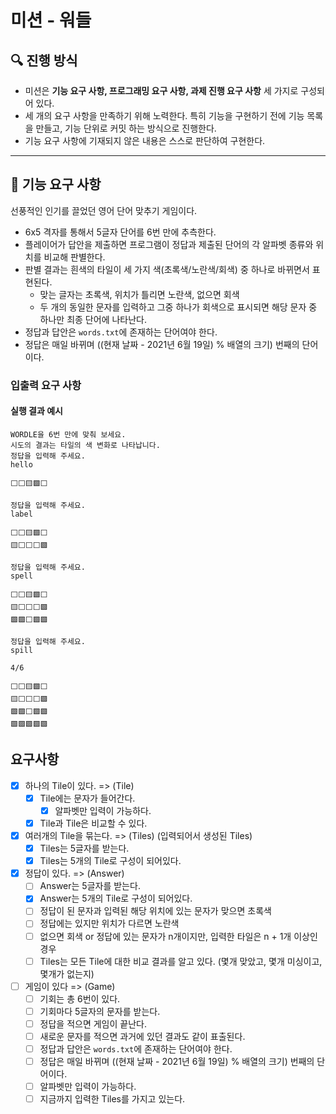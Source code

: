 # 미션 - 워들

## 🔍 진행 방식

- 미션은 **기능 요구 사항, 프로그래밍 요구 사항, 과제 진행 요구 사항** 세 가지로 구성되어 있다.
- 세 개의 요구 사항을 만족하기 위해 노력한다. 특히 기능을 구현하기 전에 기능 목록을 만들고, 기능 단위로 커밋 하는 방식으로 진행한다.
- 기능 요구 사항에 기재되지 않은 내용은 스스로 판단하여 구현한다.

---

## 🚀 기능 요구 사항

선풍적인 인기를 끌었던 영어 단어 맞추기 게임이다.

- 6x5 격자를 통해서 5글자 단어를 6번 만에 추측한다.
- 플레이어가 답안을 제출하면 프로그램이 정답과 제출된 단어의 각 알파벳 종류와 위치를 비교해 판별한다.
- 판별 결과는 흰색의 타일이 세 가지 색(초록색/노란색/회색) 중 하나로 바뀌면서 표현된다.
   - 맞는 글자는 초록색, 위치가 틀리면 노란색, 없으면 회색
   - 두 개의 동일한 문자를 입력하고 그중 하나가 회색으로 표시되면 해당 문자 중 하나만 최종 단어에 나타난다.
- 정답과 답안은 `words.txt`에 존재하는 단어여야 한다.
- 정답은 매일 바뀌며 ((현재 날짜 - 2021년 6월 19일) % 배열의 크기) 번째의 단어이다.

### 입출력 요구 사항

#### 실행 결과 예시

```
WORDLE을 6번 만에 맞춰 보세요.
시도의 결과는 타일의 색 변화로 나타납니다.
정답을 입력해 주세요.
hello

⬜⬜🟨🟩⬜

정답을 입력해 주세요.
label

⬜⬜🟨🟩⬜
🟨⬜⬜⬜🟩

정답을 입력해 주세요.
spell

⬜⬜🟨🟩⬜
🟨⬜⬜⬜🟩
🟩🟩⬜🟩🟩

정답을 입력해 주세요.
spill

4/6

⬜⬜🟨🟩⬜
🟨⬜⬜⬜🟩
🟩🟩⬜🟩🟩
🟩🟩🟩🟩🟩
```
  
## 요구사항  
- [X] 하나의 Tile이 있다. => (Tile)
  - [X] Tile에는 문자가 들어간다.
    - [X] 알파벳만 입력이 가능하다.
  - [X] Tile과 Tile은 비교할 수 있다.
- [X] 여러개의 Tile을 묶는다. => (Tiles) (입력되어서 생성된 Tiles)
  - [X] Tiles는 5글자를 받는다.
  - [X] Tiles는 5개의 Tile로 구성이 되어있다.
- [X] 정답이 있다. => (Answer)
  - [ ] Answer는 5글자를 받는다.
  - [X] Answer는 5개의 Tile로 구성이 되어있다.
  - [ ] 정답이 된 문자과 입력된 해당 위치에 있는 문자가 맞으면 초록색
  - [ ] 정답에는 있지만 위치가 다르면 노란색
  - [ ] 없으면 회색 or 정답에 있는 문자가 n개이지만, 입력한 타일은 n + 1개 이상인 경우
  - [ ] Tiles는 모든 Tile에 대한 비교 결과를 알고 있다. (몇개 맞았고, 몇개 미싱이고, 몇개가 없는지)
- [ ] 게임이 있다 => (Game)
  - [ ] 기회는 총 6번이 있다.
  - [ ] 기회마다 5글자의 문자를 받는다.
  - [ ] 정답을 적으면 게임이 끝난다.
  - [ ] 새로운 문자를 적으면 과거에 있던 결과도 같이 표출된다.
  - [ ] 정답과 답안은 `words.txt`에 존재하는 단어여야 한다.
  - [ ] 정답은 매일 바뀌며 ((현재 날짜 - 2021년 6월 19일) % 배열의 크기) 번째의 단어이다.
  - [ ] 알파벳만 입력이 가능하다.
  - [ ] 지금까지 입력한 Tiles를 가지고 있는다.
